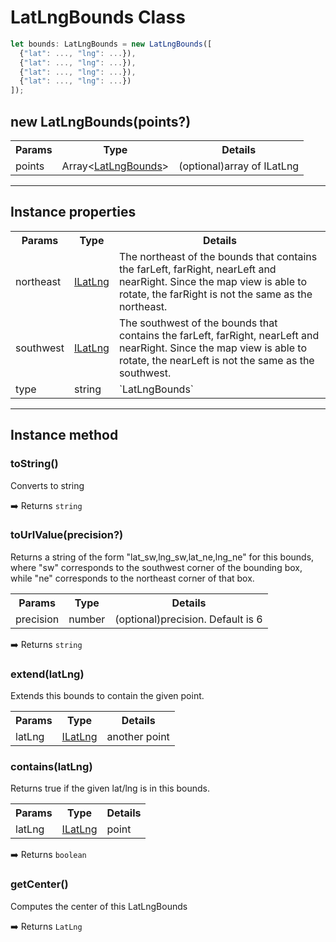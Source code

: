 # LatLngBounds Class

```typescript
let bounds: LatLngBounds = new LatLngBounds([
  {"lat": ..., "lng": ...}),
  {"lat": ..., "lng": ...}),
  {"lat": ..., "lng": ...}),
  {"lat": ..., "lng": ...})
]);
```

## new LatLngBounds(points?)

<table>
<tr>
  <th>Params</th>
  <th>Type</th>
  <th>Details</th>
</tr>
<tr>
  <td>points</td>
  <td>Array&lt;<a href="../ilatlngbounds/README.md">LatLngBounds</a>&gt;</td>
  <td>(optional)array of ILatLng</td>
</tr>
</table>

------

## Instance properties


<table>
<tr>
  <th>Params</th>
  <th>Type</th>
  <th>Details</th>
</tr>
<tr>
  <td>northeast</td>
  <td><a href="ilatlng/README.md">ILatLng</a></td>
  <td>The northeast of the bounds that contains the farLeft, farRight, nearLeft and nearRight.
  Since the map view is able to rotate, the farRight is not the same as the northeast.</td>
</tr>
<tr>
  <td>southwest</td>
  <td><a href="ilatlng/README.md">ILatLng</a></td>
  <td>The southwest of the bounds that contains the farLeft, farRight, nearLeft and nearRight.
  Since the map view is able to rotate, the nearLeft is not the same as the southwest.</td>
</tr>
<tr>
  <td>type</td>
  <td>string</td>
  <td>`LatLngBounds`</td>
</tr>
</table>

------

## Instance method


### toString()

Converts to string

:arrow_right: Returns `string`


### toUrlValue(precision?)

Returns a string of the form "lat_sw,lng_sw,lat_ne,lng_ne" for this bounds, where "sw" corresponds to the southwest corner of the bounding box, while "ne" corresponds to the northeast corner of that box.

<table>
<tr>
  <th>Params</th>
  <th>Type</th>
  <th>Details</th>
</tr>
<tr>
  <td>precision</td>
  <td>number</td>
  <td>(optional)precision. Default is 6</td>
</tr>
</table>

:arrow_right: Returns `string`


### extend(latLng)

Extends this bounds to contain the given point.

<table>
<tr>
  <th>Params</th>
  <th>Type</th>
  <th>Details</th>
</tr>
<tr>
  <td>latLng</td>
  <td><a href="../ilatlng/README.md">ILatLng</a></td>
  <td>another point</td>
</tr>
</table>

### contains(latLng)

Returns true if the given lat/lng is in this bounds.

<table>
<tr>
  <th>Params</th>
  <th>Type</th>
  <th>Details</th>
</tr>
<tr>
  <td>latLng</td>
  <td><a href="../ilatlng/README.md">ILatLng</a></td>
  <td>point</td>
</tr>
</table>

:arrow_right: Returns `boolean`


### getCenter()

Computes the center of this LatLngBounds

:arrow_right: Returns `LatLng`
